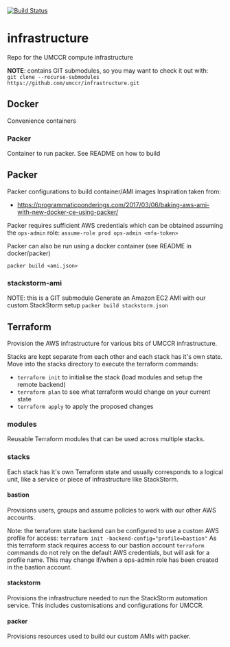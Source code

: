 [![Build Status](https://travis-ci.org/umccr/infrastructure.svg?branch=master)](https://travis-ci.org/umccr/infrastructure)

# infrastructure
Repo for the UMCCR compute infrastructure

**NOTE**: contains GIT submodules, so you may want to check it out with:  
`git clone --recurse-submodules https://github.com/umccr/infrastructure.git`


## Docker
Convenience containers

### Packer
Container to run packer.
See README on how to build

## Packer
Packer configurations to build container/AMI images
Inspiration taken from:
- https://programmaticponderings.com/2017/03/06/baking-aws-ami-with-new-docker-ce-using-packer/

Packer requires sufficient AWS credentials which can be obtained assuming the `ops-admin` role:
`assume-role prod ops-admin <mfa-token>`

Packer can also be run using a docker container (see README in docker/packer)
```
packer build <ami.json>
```


### stackstorm-ami
NOTE: this is a GIT submodule
Generate an Amazon EC2 AMI with our custom StackStorm setup
`packer build stackstorm.json`


## Terraform
Provision the AWS infrastructure for various bits of UMCCR infrastructure.

Stacks are kept separate from each other and each stack has it's own state. Move into the stacks directory to execute the terraform commands:
- `terraform init` to initialise the stack (load modules and setup the remote backend)
- `terraform plan` to see what terraform would change on your current state
- `terraform apply` to apply the proposed changes


### modules
Reusable Terraform modules that can be used across multiple stacks.

### stacks
Each stack has it's own Terraform state and usually corresponds to a logical unit, like a service or piece of infrastructure like StackStorm.

#### bastion
Provisions users, groups and assume policies to work with our other AWS accounts.

Note: the terraform state backend can be configured to use a custom AWS profile for access:
`terraform init -backend-config="profile=bastion"`
As this terraform stack requires access to our bastion account `terraform` commands do not rely on the default AWS credentials, but will ask for a profile name. This may change if/when a ops-admin role has been created in the bastion account.

#### stackstorm
Provisions the infrastructure needed to run the StackStorm automation service. This includes customisations and configurations for UMCCR.

#### packer
Provisions resources used to build our custom AMIs with packer.
